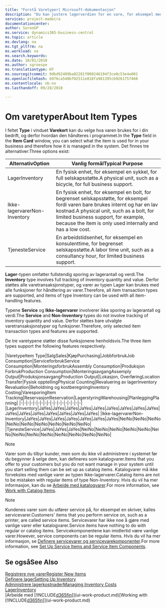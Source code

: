 ```yaml
---
title: "Forstå Varetyper| Microsoft-dokumentasjon"
description: "Du kan justere lagerverdien for en vare, for eksempel med lagermetoden FIFO eller Gjennomsnitt, når varekost endres av andre årsaker enn transaksjoner."
services: project-madeira
documentationcenter: 
author: SorenGP
ms.service: dynamics365-business-central
ms.topic: article
ms.devlang: na
ms.tgt_pltfrm: na
ms.workload: na
ms.search.keywords: 
ms.date: 10/01/2018
ms.author: sgroespe
ms.translationtype: HT
ms.sourcegitcommit: 9dbd92409ba02281f008246194f3ce0c53e4e001
ms.openlocfilehash: b976ca548bf02511e818fa981395cb9261757468
ms.contentlocale: nb-no
ms.lasthandoff: 09/28/2018

---
```

# <a name="about-item-types"></a><span data-ttu-id="fe2b8-103">Om varetyper</span><span class="sxs-lookup"><span data-stu-id="fe2b8-103">About Item Types</span></span>
<span data-ttu-id="fe2b8-104">I feltet **Type** i vinduet **Varekort** kan du velge hva varen brukes for i din bedrift, og derfor hvordan den håndteres i programmet.</span><span class="sxs-lookup"><span data-stu-id="fe2b8-104">In the **Type** field in the **Item Card** window, you can select what the item is used for in your business and therefore how it is managed in the system.</span></span> <span data-ttu-id="fe2b8-105">Det finnes tre alternativer:</span><span class="sxs-lookup"><span data-stu-id="fe2b8-105">Three options exist:</span></span>

|<span data-ttu-id="fe2b8-106">Alternativ</span><span class="sxs-lookup"><span data-stu-id="fe2b8-106">Option</span></span>|<span data-ttu-id="fe2b8-107">Vanlig formål</span><span class="sxs-lookup"><span data-stu-id="fe2b8-107">Typical Purpose</span></span>|
|------|-----------|
|<span data-ttu-id="fe2b8-108">Lager</span><span class="sxs-lookup"><span data-stu-id="fe2b8-108">Inventory</span></span>|<span data-ttu-id="fe2b8-109">En fysisk enhet, for eksempel en sykkel, for full selskapsstøtte.</span><span class="sxs-lookup"><span data-stu-id="fe2b8-109">A physical unit, such as a bicycle, for full business support.</span></span>|
|<span data-ttu-id="fe2b8-110">Ikke-lagervarer</span><span class="sxs-lookup"><span data-stu-id="fe2b8-110">Non-Inventory</span></span>|<span data-ttu-id="fe2b8-111">En fysisk enhet, for eksempel en bolt, for begrenset selskapsstøtte, for eksempel fordi varen bare brukes internt og har en lav kostnad.</span><span class="sxs-lookup"><span data-stu-id="fe2b8-111">A physical unit, such as a bolt, for limited business support, for example, because the item is only used internally and has a low cost.</span></span>|
|<span data-ttu-id="fe2b8-112">Tjeneste</span><span class="sxs-lookup"><span data-stu-id="fe2b8-112">Service</span></span>|<span data-ttu-id="fe2b8-113">En arbeidstidsenhet, for eksempel en konsulenttime, for begrenset selskapsstøtte.</span><span class="sxs-lookup"><span data-stu-id="fe2b8-113">A labor time unit, such as a consultancy hour, for limited business support.</span></span>|

<span data-ttu-id="fe2b8-114">**Lager**-typen omfatter fullstendig sporing av lagerantall og verdi.</span><span class="sxs-lookup"><span data-stu-id="fe2b8-114">The **Inventory** type involves full tracking of inventory quantity and value.</span></span> <span data-ttu-id="fe2b8-115">Derfor støttes alle varetransaksjonstyper, og varer av typen Lager kan brukes med alle funksjoner for håndtering av varer.</span><span class="sxs-lookup"><span data-stu-id="fe2b8-115">Therefore, all item transaction types are supported, and items of type Inventory can be used with all item-handling features.</span></span>

<span data-ttu-id="fe2b8-116">Typene **Service** og **Ikke-lagervarer** involverer ikke sporing av lagerantall og verdi.</span><span class="sxs-lookup"><span data-stu-id="fe2b8-116">The **Service** and **Non-Inventory** types do not involve tracking of inventory quantity and value.</span></span> <span data-ttu-id="fe2b8-117">Derfor støttes bare utvalgte varetransaksjonstyper og funksjoner.</span><span class="sxs-lookup"><span data-stu-id="fe2b8-117">Therefore, only selected item transaction types and features are supported.</span></span>

<span data-ttu-id="fe2b8-118">De tre varetypene støtter disse funksjonene henholdsvis.</span><span class="sxs-lookup"><span data-stu-id="fe2b8-118">The three item types support the following features respectively.</span></span>

|<span data-ttu-id="fe2b8-119">Varetype</span><span class="sxs-lookup"><span data-stu-id="fe2b8-119">Item Type</span></span>|<span data-ttu-id="fe2b8-120">Salg</span><span class="sxs-lookup"><span data-stu-id="fe2b8-120">Sales</span></span>|<span data-ttu-id="fe2b8-121">Kjøp</span><span class="sxs-lookup"><span data-stu-id="fe2b8-121">Purchasing</span></span>|<span data-ttu-id="fe2b8-122">Jobbforbruk</span><span class="sxs-lookup"><span data-stu-id="fe2b8-122">Job Consumption</span></span>|<span data-ttu-id="fe2b8-123">Serviceforbruk</span><span class="sxs-lookup"><span data-stu-id="fe2b8-123">Service Consumption</span></span>|<span data-ttu-id="fe2b8-124">Monteringsforbruk</span><span class="sxs-lookup"><span data-stu-id="fe2b8-124">Assembly Consumption</span></span>|<span data-ttu-id="fe2b8-125">Produksjon Forbruk</span><span class="sxs-lookup"><span data-stu-id="fe2b8-125">Production Consumption</span></span>|<span data-ttu-id="fe2b8-126">Monteringsavgang</span><span class="sxs-lookup"><span data-stu-id="fe2b8-126">Assemply Output</span></span>|<span data-ttu-id="fe2b8-127">Produksjonsavgang</span><span class="sxs-lookup"><span data-stu-id="fe2b8-127">Production Output</span></span>|<span data-ttu-id="fe2b8-128">Lokasjon, Overføring</span><span class="sxs-lookup"><span data-stu-id="fe2b8-128">Location Transfer</span></span>|<span data-ttu-id="fe2b8-129">Fysisk opptelling</span><span class="sxs-lookup"><span data-stu-id="fe2b8-129">Physical Counting</span></span>|<span data-ttu-id="fe2b8-130">Revaluering av lager</span><span class="sxs-lookup"><span data-stu-id="fe2b8-130">Inventory Revaluation</span></span>|<span data-ttu-id="fe2b8-131">Beholdning og kostberegning</span><span class="sxs-lookup"><span data-stu-id="fe2b8-131">Inventory Costing</span></span>|<span data-ttu-id="fe2b8-132">Varesporing</span><span class="sxs-lookup"><span data-stu-id="fe2b8-132">Item Tracking</span></span>|<span data-ttu-id="fe2b8-133">Reservasjon</span><span class="sxs-lookup"><span data-stu-id="fe2b8-133">Reservation</span></span>|<span data-ttu-id="fe2b8-134">Lagerstyring</span><span class="sxs-lookup"><span data-stu-id="fe2b8-134">Warehousing</span></span>|<span data-ttu-id="fe2b8-135">Planlegging</span><span class="sxs-lookup"><span data-stu-id="fe2b8-135">Planning</span></span>|
|-|-|-|-|-|-|-|-|-|-|-|-|-|-|-|-|-|-|
|<span data-ttu-id="fe2b8-136">Lager</span><span class="sxs-lookup"><span data-stu-id="fe2b8-136">Inventory</span></span>|<span data-ttu-id="fe2b8-137">Ja</span><span class="sxs-lookup"><span data-stu-id="fe2b8-137">Yes</span></span>|<span data-ttu-id="fe2b8-138">Ja</span><span class="sxs-lookup"><span data-stu-id="fe2b8-138">Yes</span></span>|<span data-ttu-id="fe2b8-139">Ja</span><span class="sxs-lookup"><span data-stu-id="fe2b8-139">Yes</span></span>|<span data-ttu-id="fe2b8-140">Ja</span><span class="sxs-lookup"><span data-stu-id="fe2b8-140">Yes</span></span>|<span data-ttu-id="fe2b8-141">Ja</span><span class="sxs-lookup"><span data-stu-id="fe2b8-141">Yes</span></span>|<span data-ttu-id="fe2b8-142">Ja</span><span class="sxs-lookup"><span data-stu-id="fe2b8-142">Yes</span></span>|<span data-ttu-id="fe2b8-143">Ja</span><span class="sxs-lookup"><span data-stu-id="fe2b8-143">Yes</span></span>|<span data-ttu-id="fe2b8-144">Ja</span><span class="sxs-lookup"><span data-stu-id="fe2b8-144">Yes</span></span>|<span data-ttu-id="fe2b8-145">Ja</span><span class="sxs-lookup"><span data-stu-id="fe2b8-145">Yes</span></span>|<span data-ttu-id="fe2b8-146">Ja</span><span class="sxs-lookup"><span data-stu-id="fe2b8-146">Yes</span></span>|<span data-ttu-id="fe2b8-147">Ja</span><span class="sxs-lookup"><span data-stu-id="fe2b8-147">Yes</span></span>|<span data-ttu-id="fe2b8-148">Ja</span><span class="sxs-lookup"><span data-stu-id="fe2b8-148">Yes</span></span>|<span data-ttu-id="fe2b8-149">Ja</span><span class="sxs-lookup"><span data-stu-id="fe2b8-149">Yes</span></span>|<span data-ttu-id="fe2b8-150">Ja</span><span class="sxs-lookup"><span data-stu-id="fe2b8-150">Yes</span></span>|<span data-ttu-id="fe2b8-151">Ja</span><span class="sxs-lookup"><span data-stu-id="fe2b8-151">Yes</span></span>|<span data-ttu-id="fe2b8-152">Ja</span><span class="sxs-lookup"><span data-stu-id="fe2b8-152">Yes</span></span>|
|<span data-ttu-id="fe2b8-153">Ikke-lagervarer</span><span class="sxs-lookup"><span data-stu-id="fe2b8-153">Non-Inventory</span></span>|<span data-ttu-id="fe2b8-154">Ja</span><span class="sxs-lookup"><span data-stu-id="fe2b8-154">Yes</span></span>|<span data-ttu-id="fe2b8-155">Ja</span><span class="sxs-lookup"><span data-stu-id="fe2b8-155">Yes</span></span>|<span data-ttu-id="fe2b8-156">Ja</span><span class="sxs-lookup"><span data-stu-id="fe2b8-156">Yes</span></span>|<span data-ttu-id="fe2b8-157">Ja</span><span class="sxs-lookup"><span data-stu-id="fe2b8-157">Yes</span></span>|<span data-ttu-id="fe2b8-158">Ja</span><span class="sxs-lookup"><span data-stu-id="fe2b8-158">Yes</span></span>|<span data-ttu-id="fe2b8-159">Ja</span><span class="sxs-lookup"><span data-stu-id="fe2b8-159">Yes</span></span>|<span data-ttu-id="fe2b8-160">Ja</span><span class="sxs-lookup"><span data-stu-id="fe2b8-160">Yes</span></span>|<span data-ttu-id="fe2b8-161">Nei</span><span class="sxs-lookup"><span data-stu-id="fe2b8-161">No</span></span>|<span data-ttu-id="fe2b8-162">Nei</span><span class="sxs-lookup"><span data-stu-id="fe2b8-162">No</span></span>|<span data-ttu-id="fe2b8-163">Nei</span><span class="sxs-lookup"><span data-stu-id="fe2b8-163">No</span></span>|<span data-ttu-id="fe2b8-164">Nei</span><span class="sxs-lookup"><span data-stu-id="fe2b8-164">No</span></span>|<span data-ttu-id="fe2b8-165">Nei</span><span class="sxs-lookup"><span data-stu-id="fe2b8-165">No</span></span>|<span data-ttu-id="fe2b8-166">Nei</span><span class="sxs-lookup"><span data-stu-id="fe2b8-166">No</span></span>|<span data-ttu-id="fe2b8-167">Nei</span><span class="sxs-lookup"><span data-stu-id="fe2b8-167">No</span></span>|<span data-ttu-id="fe2b8-168">Nei</span><span class="sxs-lookup"><span data-stu-id="fe2b8-168">No</span></span>|<span data-ttu-id="fe2b8-169">Nei</span><span class="sxs-lookup"><span data-stu-id="fe2b8-169">No</span></span>|
|<span data-ttu-id="fe2b8-170">Tjeneste</span><span class="sxs-lookup"><span data-stu-id="fe2b8-170">Service</span></span>|<span data-ttu-id="fe2b8-171">Ja</span><span class="sxs-lookup"><span data-stu-id="fe2b8-171">Yes</span></span>|<span data-ttu-id="fe2b8-172">Ja</span><span class="sxs-lookup"><span data-stu-id="fe2b8-172">Yes</span></span>|<span data-ttu-id="fe2b8-173">Ja</span><span class="sxs-lookup"><span data-stu-id="fe2b8-173">Yes</span></span>|<span data-ttu-id="fe2b8-174">Nei</span><span class="sxs-lookup"><span data-stu-id="fe2b8-174">No</span></span>|<span data-ttu-id="fe2b8-175">Nei</span><span class="sxs-lookup"><span data-stu-id="fe2b8-175">No</span></span>|<span data-ttu-id="fe2b8-176">Nei</span><span class="sxs-lookup"><span data-stu-id="fe2b8-176">No</span></span>|<span data-ttu-id="fe2b8-177">Nei</span><span class="sxs-lookup"><span data-stu-id="fe2b8-177">No</span></span>|<span data-ttu-id="fe2b8-178">Nei</span><span class="sxs-lookup"><span data-stu-id="fe2b8-178">No</span></span>|<span data-ttu-id="fe2b8-179">Nei</span><span class="sxs-lookup"><span data-stu-id="fe2b8-179">No</span></span>|<span data-ttu-id="fe2b8-180">Nei</span><span class="sxs-lookup"><span data-stu-id="fe2b8-180">No</span></span>|<span data-ttu-id="fe2b8-181">Nei</span><span class="sxs-lookup"><span data-stu-id="fe2b8-181">No</span></span>|<span data-ttu-id="fe2b8-182">Nei</span><span class="sxs-lookup"><span data-stu-id="fe2b8-182">No</span></span>|<span data-ttu-id="fe2b8-183">Nei</span><span class="sxs-lookup"><span data-stu-id="fe2b8-183">No</span></span>|<span data-ttu-id="fe2b8-184">Nei</span><span class="sxs-lookup"><span data-stu-id="fe2b8-184">No</span></span>|<span data-ttu-id="fe2b8-185">Nei</span><span class="sxs-lookup"><span data-stu-id="fe2b8-185">No</span></span>|<span data-ttu-id="fe2b8-186">Nei</span><span class="sxs-lookup"><span data-stu-id="fe2b8-186">No</span></span>|

> [!NOTE]
> <span data-ttu-id="fe2b8-187">Varer som du tilbyr kunder, men som du ikke vil administrere i systemet før du begynner å selge dem, kan defineres som katalogvarer.</span><span class="sxs-lookup"><span data-stu-id="fe2b8-187">Items that you offer to your customers but you do not want manage in your system until you start selling them can be set up as catalog items.</span></span> <span data-ttu-id="fe2b8-188">Katalogvarer må ikke forveksles med vanlige varer av typen Ikke-lagervarer.</span><span class="sxs-lookup"><span data-stu-id="fe2b8-188">Catalog items are not to be mistaken with regular items of type Non-Inventory.</span></span> <span data-ttu-id="fe2b8-189">Hvis du vil ha mer informasjon, kan du se [Arbeide med katalogvarer](inventory-how-work-nonstock-items.md).</span><span class="sxs-lookup"><span data-stu-id="fe2b8-189">For more information, see [Work with Catalog Items](inventory-how-work-nonstock-items.md).</span></span>

> [!NOTE]
> <span data-ttu-id="fe2b8-190">Kundenes varer som du utfører service på, for eksempel en skriver, kalles servicevarer.</span><span class="sxs-lookup"><span data-stu-id="fe2b8-190">Customers' items that you perform service on, such as a printer, are called service items.</span></span> <span data-ttu-id="fe2b8-191">Servicevarer har ikke noe å gjøre med vanlige varer eller katalogvarer.</span><span class="sxs-lookup"><span data-stu-id="fe2b8-191">Service items have nothing to do with regular or catalog items.</span></span> <span data-ttu-id="fe2b8-192">Servicekomponentene kan imidlertid være vanlige varer.</span><span class="sxs-lookup"><span data-stu-id="fe2b8-192">However, service components can be regular items.</span></span> <span data-ttu-id="fe2b8-193">Hvis du vil ha mer informasjon, se [Definere servicevarer og servicevarekomponenter](service-how-setup-service-items.md).</span><span class="sxs-lookup"><span data-stu-id="fe2b8-193">For more information, see [Set Up Service Items and Service Item Components](service-how-setup-service-items.md).</span></span>

## <a name="see-also"></a><span data-ttu-id="fe2b8-194">Se også</span><span class="sxs-lookup"><span data-stu-id="fe2b8-194">See Also</span></span>
[<span data-ttu-id="fe2b8-195">Registrere nye varer</span><span class="sxs-lookup"><span data-stu-id="fe2b8-195">Register New Items</span></span>](inventory-how-register-new-items.md)  
[<span data-ttu-id="fe2b8-196">Definere lager</span><span class="sxs-lookup"><span data-stu-id="fe2b8-196">Setting Up Inventory</span></span>](inventory-setup-inventory.md)  
[<span data-ttu-id="fe2b8-197">Administrere lagerkostnader</span><span class="sxs-lookup"><span data-stu-id="fe2b8-197">Managing Inventory Costs</span></span>](finance-manage-inventory-costs.md)  
[<span data-ttu-id="fe2b8-198">Lager</span><span class="sxs-lookup"><span data-stu-id="fe2b8-198">Inventory</span></span>](inventory-manage-inventory.md)  
<span data-ttu-id="fe2b8-199">[Arbeide med [!INCLUDE[d365fin](includes/d365fin_md.md)]](ui-work-product.md)</span><span class="sxs-lookup"><span data-stu-id="fe2b8-199">[Working with [!INCLUDE[d365fin](includes/d365fin_md.md)]](ui-work-product.md)</span></span>

